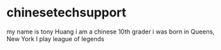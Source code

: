 # chinesetechsupport
my name is tony Huang
i am a chinese 10th grader
i was born in Queens, New York
I play league of legends
